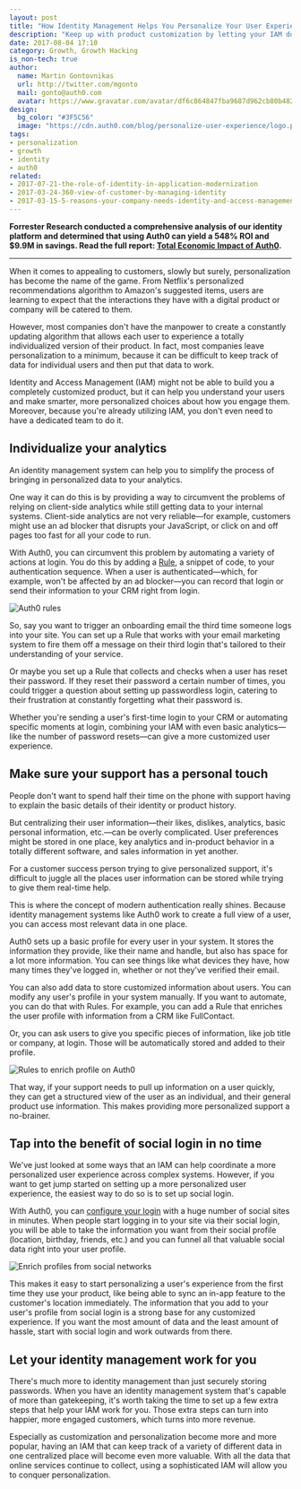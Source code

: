 ```yaml
---
layout: post
title: "How Identity Management Helps You Personalize Your User Experience"
description: "Keep up with product customization by letting your IAM do the heavy lifting"
date: 2017-08-04 17:10
category: Growth, Growth Hacking
is_non-tech: true
author:
  name: Martin Gontovnikas
  url: http://twitter.com/mgonto
  mail: gonto@auth0.com
  avatar: https://www.gravatar.com/avatar/df6c864847fba9687d962cb80b482764??s=60
design:
  bg_color: "#3F5C56"
  image: "https://cdn.auth0.com/blog/personalize-user-experience/logo.png"
tags:
- personalization
- growth
- identity
- auth0
related:
- 2017-07-21-the-role-of-identity-in-application-modernization
- 2017-03-24-360-view-of-customer-by-managing-identity
- 2017-03-15-5-reasons-your-company-needs-identity-and-access-management
---
```


<div class="alert alert-info alert-icon">
  <i class="icon-budicon-500"></i>
  <strong>Forrester Research conducted a comprehensive analysis of our identity platform and determined that using Auth0 can yield a 548% ROI and $9.9M in savings. Read the full report: <a href="https://resources.auth0.com/forrester-tei-research-case-study/">Total Economic Impact of Auth0</a>.</strong>
</div>

---
When it comes to appealing to customers, slowly but surely, personalization has become the name of the game. From Netflix's personalized recommendations algorithm to Amazon's suggested items, users are learning to expect that the interactions they have with a digital product or company will be catered to them.

However, most companies don't have the manpower to create a constantly updating algorithm that allows each user to experience a totally individualized version of their product. In fact, most companies leave personalization to a minimum, because it can be difficult to keep track of data for individual users and then put that data to work.

 Identity and Access Management (IAM) might not be able to build you a completely customized product, but it can help you understand your users and make smarter, more personalized choices about how you engage them. Moreover, because you're already utilizing IAM, you don't even need to have a dedicated team to do it.

## Individualize your analytics

An identity management system can help you to simplify the process of bringing in personalized data to your analytics.

One way it can do this is by providing a way to circumvent the problems of relying on client-side analytics while still getting data to your internal systems. Client-side analytics are not very reliable—for example, customers might use an ad blocker that disrupts your JavaScript, or click on and off pages too fast for all your code to run.

With Auth0, you can circumvent this problem by automating a variety of actions at login. You do this by adding a [Rule](https://auth0.com/docs/rules), a snippet of code, to your authentication sequence. When a user is authenticated—which, for example, won't be affected by an ad blocker—you can record that login or send their information to your CRM right from login.

![Auth0 rules](https://cdn.auth0.com/docs/media/articles/rules/flow.png)

So, say you want to trigger an onboarding email the third time someone logs into your site. You can set up a Rule that works with your email marketing system to fire them off a message on their third login that's tailored to their understanding of your service.

Or maybe you set up a Rule that collects and checks when a user has reset their password. If they reset their password a  certain number of times, you could trigger a question about setting up passwordless login, catering to their frustration at constantly forgetting what their password is.

Whether you're sending a user's first-time login to your CRM or automating specific moments at login, combining your IAM with even basic analytics—like the number of password resets—can give a more customized user experience.  

## Make sure your support has a personal touch

People don't want to spend half their time on the phone with support having to explain the basic details of their identity or product history.  

But centralizing their user information—their likes, dislikes, analytics, basic personal information, etc.—can be overly complicated. User preferences might be stored in one place, key analytics and in-product behavior in a totally different software, and sales information in yet another.

For a customer success person trying to give personalized support, it's difficult to juggle all the places user information can be stored while trying to give them real-time help.

This is where the concept of modern authentication really shines. Because identity management systems like Auth0 work to create a full view of a user, you can access most relevant data in one place.

Auth0 sets up a basic profile for every user in your system. It stores the information they provide, like their name and handle, but also has space for a lot more information. You can see things like what devices they have, how many times they've logged in, whether or not they've verified their email.

You can also add data to store customized information about users. You can modify any user's profile in your system manually. If you want to automate, you can do that with Rules. For example, you can add a Rule that enriches the user profile with information from a CRM like FullContact.

Or, you can ask users to give you specific pieces of information, like job title or company, at login. Those will be automatically stored and added to their profile.

![Rules to enrich profile on Auth0](https://cdn.auth0.com/blog/personalize-user-experience/auth0-enrich-profile-rules.png)

That way, if your support needs to pull up information on a user quickly, they can get a structured view of the user as an individual, and their general product use information. This makes providing more personalized support a no-brainer.

## Tap into the benefit of social login in no time

We've just looked at some ways that an IAM can help coordinate a more personalized user experience across complex systems. However, if you want to get jump started on setting up a more personalized user experience, the easiest way to do so is to set up social login.

With Auth0, you can [configure your login](https://auth0.com/docs/identityproviders) with a huge number of social sites in minutes. When people start logging in to your site via their social login, you will be able to take the information you want from their social profile (location, birthday, friends, etc.) and you can funnel all that valuable social data right into your user profile.

![Enrich profiles from social networks](https://cdn.auth0.com/blog/personalize-user-experience/enrich-from-social.png)

This makes it easy to start personalizing a user's experience from the first time they use your product, like being able to sync an in-app feature to the customer's location immediately. The information that you add to your user's profile from social login is a strong base for any customized experience. If you want the most amount of data and the least amount of hassle, start with social login and work outwards from there.

## Let your identity management work for you

There's much more to identity management than just securely storing passwords. When you have an identity management system that's capable of more than gatekeeping, it's worth taking the time to set up a few extra steps that help your IAM work for you. Those extra steps can turn into happier, more engaged customers, which turns into more revenue.

Especially as customization and personalization become more and more popular, having an IAM that can keep track of a variety of different data in one centralized place will become even more valuable. With all the data that online services continue to collect, using a sophisticated IAM will allow you to conquer personalization.
